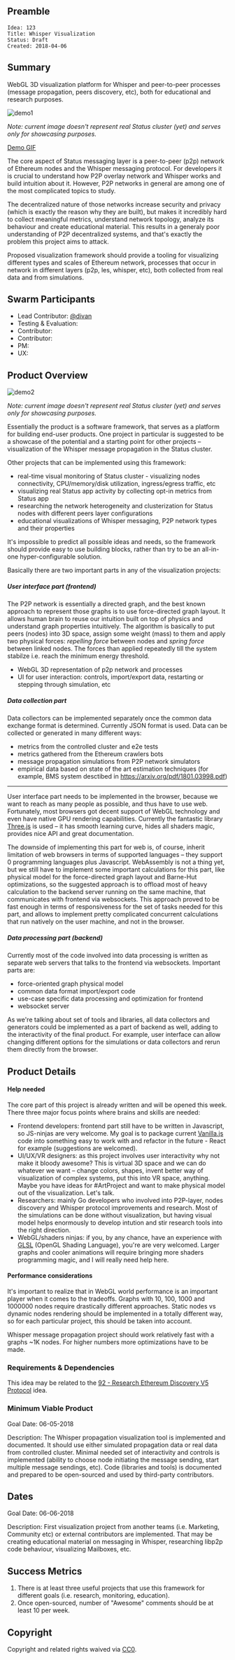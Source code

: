 ## Preamble

    Idea: 123
    Title: Whisper Visualization
    Status: Draft
    Created: 2018-04-06

## Summary
WebGL 3D visualization platform for Whisper and peer-to-peer processes (message propagation, peers discovery, etc), both for educational and research purposes.

![demo1](https://i.imgur.com/MZElq0K.png)

*Note: current image doesn't represent real Status cluster (yet) and serves only for showcasing purposes.*

[Demo GIF](https://i.imgur.com/GAu4zte.gifv)

The core aspect of Status messaging layer is a peer-to-peer (p2p) network of Ethereum nodes and the Whisper messaging protocol. For developers it is crucial to understand how P2P overlay network and Whisper works and build intuition about it. However, P2P networks in general are among one of the most complicated topics to study.

The decentralized nature of those networks increase security and privacy (which is exactly the reason why they are built), but makes it incredibly hard to collect meaningful metrics, understand network topology, analyze its behaviour and create educational material. This results in a generaly poor understanding of P2P decentralized systems, and that's exactly the problem this project aims to attack.

Proposed visualization framework should provide a tooling for visualizing different types and scales of Ethereum network, processes that occur in network in different layers (p2p, les, whisper, etc), both collected from real data and from simulations.

## Swarm Participants
- Lead Contributor: [@divan](https://github.com/divan)
- Testing & Evaluation: 
- Contributor:
- Contributor:
- PM: 
- UX: 

## Product Overview

![demo2](https://i.imgur.com/9IajeMC.png)

*Note: current image doesn't represent real Status cluster (yet) and serves only for showcasing purposes.*

Essentially the product is a software framework, that serves as a platform for building end-user products. One project in particular is suggested to be a showcase of the potential and a starting point for other projects – visualization of the Whisper message propagation in the Status cluster.

Other projects that can be implemented using this framework:

- real-time visual monitoring of Status cluster - visualizing nodes connectivity, CPU/memory/disk utilization, ingress/egress traffic, etc
- visualizing real Status app activity by collecting opt-in metrics from Status app
- researching the network heterogeneity and clusterization for Status nodes with different peers layer configurations
- educational visualizations of Whisper messaging, P2P network types and their properties

It's impossible to predict all possible ideas and needs, so the framework should provide easy to use building blocks, rather than try to be an all-in-one hyper-configurable solution. 

Basically there are two important parts in any of the visualization projects:

##### User interface part (frontend)

The P2P network is essentially a directed graph, and the best known approach to represent those graphs is to use force-directed graph layout. It allows human brain to reuse our intuition built on top of physics and understand graph properties intuitively. The algorithm is basically to put peers (nodes) into 3D space, assign some weight (mass) to them and apply two physical forces: *repelling force* between nodes and *spring force* between linked nodes. The forces than applied repeatedly till the system stabilze i.e. reach the minimum energy threshold.

- WebGL 3D representation of p2p network and processes
- UI for user interaction: controls, import/export data, restarting or stepping through simulation, etc

##### Data collection part

Data collectors can be implemented separately once the common data exchange format is determined. Currently JSON format is used. Data can be collected or generated in many different ways:

- metrics from the controlled cluster and e2e tests
- metrics gathered from the Ethereum crawlers bots
- message propagation simulations from P2P network simulators
- empirical data based on state of the art estimation techniques (for example, BMS system desctibed in https://arxiv.org/pdf/1801.03998.pdf)

---

User interface part needs to be implemented in the browser, because we want to reach as many people as possible, and thus have to use web. Fortunately, most browsers got decent support of WebGL technology and even have native GPU rendering capabilities. Currently the fantastic library [Three.js](https://threejs.org) is used – it has smooth learning curve, hides all shaders magic, provides nice API and great documentation.

The downside of implementing this part for web is, of course, inherit limitation of web browsers in terms of supported languages – they support 0 programming languages plus Javascript. WebAssembly is not a thing yet, but we still have to implement some important calculations for this part, like physical model for the force-directed graph layout and Barne-Hut optimizations, so the suggested approach is to offload most of heavy calculation to the backend server running on the same machine, that communicates with frontend via websockets. This approach proved to be fast enough in terms of responsiveness for the set of tasks needed for this part, and allows to implement pretty complicated concurrent calculations that run natively on the user machine, and not in the browser.

##### Data processing part (backend)

Currently most of the code involved into data processing is written as separate web servers that talks to the frontend via websockets. Important parts are:

- force-oriented graph physical model
- common data format import/export code
- use-case specific data processing and optimization for frontend
- websocket server

As we're talking about set of tools and libraries, all data collectors and generators could be implemented as a part of backend as well, adding to the interactivity of the final product. For example, user interface can allow changing different options for the simulations or data collectors and rerun them directly from the browser.

## Product Details

#### Help needed

The core part of this project is already written and will be opened this week. There three major focus points where brains and skills are needed:

- Frontend developers: frontend part still have to be written in Javascript, so JS-ninjas are very welcome. My goal is to package current [Vanilla.js](http://vanilla-js.com) code into something easy to work with and refactor in the future - React for example (suggestions are welcomed).
- UI/UX/VR designers: as this project involves user interactivity why not make it bloody awesome? This is virtual 3D space and we can do whatever we want – change colors, shapes, invent better way of visualization of complex systems, put this into VR space, anything. Maybe you have ideas for #ArtProject and want to make physical model out of the visualization. Let's talk.
- Researchers: mainly Go developers who involved into P2P-layer, nodes discovery and Whisper protocol improvements and research. Most of the simulations can be done without visualization, but having visual model helps enormously to develop intution and stir research tools into the right direction.
- WebGL/shaders ninjas: if you, by any chance, have an experience with [GLSL](https://en.wikipedia.org/wiki/OpenGL_Shading_Language) (OpenGL Shading Language), you're are very welcomed. Larger graphs and cooler animations will require bringing more shaders programming magic, and I will really need help here.

#### Performance considerations

It's important to realize that in WebGL world performance is an important player when it comes to the tradeoffs. Graphs with 10, 100, 1000 and 1000000 nodes require drastically different approaches. Static nodes vs dynamic nodes rendering should be implemented in a totally different way, so for each particular project, this should be taken into account.

Whisper message propagation project should work relatively fast with a graphs ~1K nodes. For higher numbers more optimizations have to be made.

### Requirements & Dependencies
This idea may be related to the [92 - Research Ethereum Discovery V5 Protocol](https://github.com/status-im/ideas/blob/master/ideas/92-disc-v5-research.md) idea.

### Minimum Viable Product
Goal Date: 06-05-2018

Description: The Whisper propagation visualization tool is implemented and documented. It should use either simulated propagation data or real data from controlled cluster. Minimal needed set of interactivity and controls is implemented (ability to choose node initiating the message sending, start multiple message sendings, etc). Code (libraries and tools) is documented and prepared to be open-sourced and used by third-party contributors.

## Dates
Goal Date: 06-06-2018

Description:  First visualization project from another teams (i.e. Marketing, Community etc) or external contributors are implemented. That may be creating educational material on messaging in Whisper, researching libp2p code behaviour, visualizing Mailboxes, etc.

## Success Metrics
1. There is at least three useful projects that use this framework for different goals (i.e. research, monitoring, education).
2. Once open-sourced, number of "Awesome" comments should be at least 10 per week.

## Copyright
Copyright and related rights waived via [CC0](https://creativecommons.org/publicdomain/zero/1.0/).
